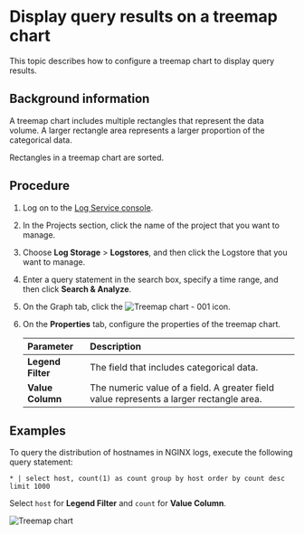 # Display query results on a treemap chart

This topic describes how to configure a treemap chart to display query results.

## Background information

A treemap chart includes multiple rectangles that represent the data volume. A larger rectangle area represents a larger proportion of the categorical data.

Rectangles in a treemap chart are sorted.

## Procedure

1.  Log on to the [Log Service console](https://sls.console.aliyun.com).

2.  In the Projects section, click the name of the project that you want to manage.

3.  Choose **Log Storage** \> **Logstores**, and then click the Logstore that you want to manage.

4.  Enter a query statement in the search box, specify a time range, and then click **Search & Analyze**.

5.  On the Graph tab, click the ![Treemap chart - 001](https://static-aliyun-doc.oss-accelerate.aliyuncs.com/assets/img/en-US/4271906951/p93129.png) icon.

6.  On the **Properties** tab, configure the properties of the treemap chart.

    |Parameter|Description|
    |:--------|:----------|
    |**Legend Filter**|The field that includes categorical data.|
    |**Value Column**|The numeric value of a field. A greater field value represents a larger rectangle area.|


## Examples

To query the distribution of hostnames in NGINX logs, execute the following query statement:

```
* | select host, count(1) as count group by host order by count desc limit 1000 
```

Select `host` for **Legend Filter** and `count` for **Value Column**.

![Treemap chart](https://static-aliyun-doc.oss-accelerate.aliyuncs.com/assets/img/en-US/4271906951/p9594.png)

